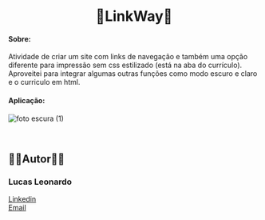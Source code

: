 <h1 align="center">📌LinkWay📌</h1>

<h4>Sobre:</h4> Atividade de criar um site com links de navegação e também uma opção diferente para impressão sem css estilizado (está na aba do currículo).
Aproveitei para integrar algumas outras funções como modo escuro e claro e o curriculo em html.

<br/>

<h4>Aplicação:</h4>

![foto escura (1)](https://user-images.githubusercontent.com/61885918/198203963-96eb3d1d-5d28-4752-a2c0-b3509fa642c3.gif)

<br />
<h2>🧔🏻Autor🧔🏻</h2>

<h3>Lucas Leonardo</h3>

[Linkedin](https://www.linkedin.com/in/caslujpg/)</br>
[Email](caslujpg@gmail.com)
